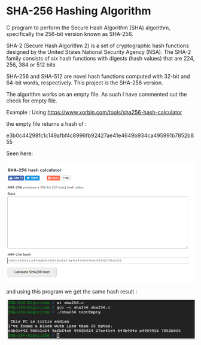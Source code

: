 # SHA-256 Hashing Algorithm
C program to perform the Secure Hash Algorithm (SHA) algorithm, specifically the 256-bit version known as SHA-256.

SHA-2 (Secure Hash Algorithm 2) is a set of cryptographic hash functions designed by the United States National Security Agency (NSA). The SHA-2 family consists of six hash functions with digests (hash values) that are 224, 256, 384 or 512 bits

SHA-256 and SHA-512 are novel hash functions computed with 32-bit and 64-bit words, respectively. This project is the SHA-256 version.

The algorithm works on an empty file. As such I have commented out the check for empty file.

Example : 
Using https://www.xorbin.com/tools/sha256-hash-calculator 

the empty file returns a hash of :

e3b0c44298fc1c149afbf4c8996fb92427ae41e4649b934ca495991b7852b855

Seen here:

![alt text](https://raw.githubusercontent.com/DuffyTJ89/SHA-256-Algorithm/master/pics/emptyOnline.PNG)

and using this program we get the same hash result :

![alt text](https://raw.githubusercontent.com/DuffyTJ89/SHA-256-Algorithm/master/pics/emptyFileMyProgram.PNG)
